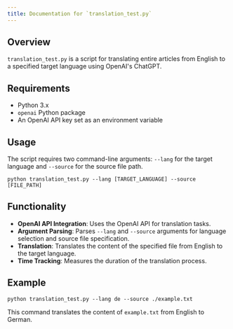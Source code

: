 ```yaml
---
title: Documentation for `translation_test.py`
---
```


## Overview
`translation_test.py` is a script for translating entire articles from English to a specified target language using OpenAI's ChatGPT.

## Requirements
- Python 3.x
- `openai` Python package
- An OpenAI API key set as an environment variable

## Usage
The script requires two command-line arguments: `--lang` for the target language and `--source` for the source file path.
```
python translation_test.py --lang [TARGET_LANGUAGE] --source [FILE_PATH]
```

## Functionality
- **OpenAI API Integration**: Uses the OpenAI API for translation tasks.
- **Argument Parsing**: Parses `--lang` and `--source` arguments for language selection and source file specification.
- **Translation**: Translates the content of the specified file from English to the target language.
- **Time Tracking**: Measures the duration of the translation process.

## Example
```
python translation_test.py --lang de --source ./example.txt
```
This command translates the content of `example.txt` from English to German.
